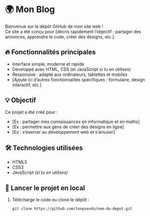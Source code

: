 # 🌍 Mon Blog

Bienvenue sur le dépôt GitHub de mon site web !  
Ce site a été conçu pour [décris rapidement l’objectif : partager des annonces, apprendre le code, créer des designs, etc.].

## 🔥 Fonctionnalités principales

- Interface simple, moderne et rapide
- Développé avec HTML, CSS (et JavaScript si tu en utilises)
- Responsive : adapté aux ordinateurs, tablettes et mobiles
- [Ajoute ici d’autres fonctionnalités spécifiques : formulaire, design interactif, etc.]

## 💡 Objectif

Ce projet a été créé pour :
- [Ex : partager mes connaissances en informatique et en maths]
- [Ex : permettre aux gens de créer des designs en ligne]
- [Ex : s’exercer au développement web et s’amuser]

## 🛠️ Technologies utilisées

- HTML5  
- CSS3  
- JavaScript *(si tu en utilises)*

## 🚀 Lancer le projet en local

1. Télécharge le code ou clone le dépôt :
   ```bash
   git clone https://github.com/tonpseudo/nom-du-depot.git
